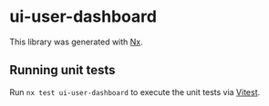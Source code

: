 # ui-user-dashboard

This library was generated with [Nx](https://nx.dev).

## Running unit tests

Run `nx test ui-user-dashboard` to execute the unit tests via [Vitest](https://vitest.dev/).
